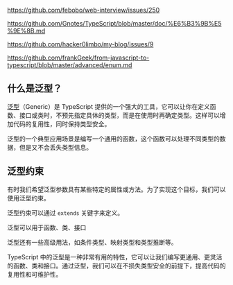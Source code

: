 https://github.com/febobo/web-interview/issues/250

https://github.com/Gnotes/TypeScript/blob/master/doc/%E6%B3%9B%E5%9E%8B.md

https://github.com/hacker0limbo/my-blog/issues/9

https://github.com/frankGeek/from-javascript-to-typescript/blob/master/advanced/enum.md

## 什么是泛型？

[泛型](https://link.juejin.cn?target=https%3A%2F%2Fwww.tslang.cn%2Fdocs%2Fhandbook%2Fgenerics.html 'https://www.tslang.cn/docs/handbook/generics.html')（Generic）是 TypeScript 提供的一个强大的工具，它可以让你在定义函数、接口或类时，不预先指定具体的类型，而是在使用时再确定类型。这样可以增加代码的复用性，同时保持类型安全。

泛型的一个典型应用场景是编写一个通用的函数，这个函数可以处理不同类型的数据，但是又不会丢失类型信息。

## 泛型约束

有时我们希望泛型参数具有某些特定的属性或方法。为了实现这个目标，我们可以使用泛型约束。

泛型约束可以通过 `extends` 关键字来定义。

泛型可以用于函数、类、接口

泛型还有一些高级用法，如条件类型、映射类型和类型推断等。

TypeScript 中的泛型是一种非常有用的特性，它可以让我们编写更通用、更灵活的函数、类和接口。通过泛型，我们可以在不损失类型安全的前提下，提高代码的复用性和可维护性。
